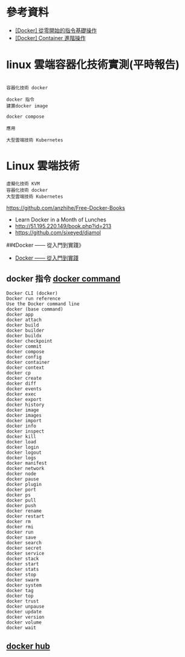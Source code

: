 # 參考資料

- [[Docker] 從零開始的指令基礎操作](https://mks.tw/3395/docker-%e5%be%9e%e9%9b%b6%e9%96%8b%e5%a7%8b%e7%9a%84%e6%8c%87%e4%bb%a4%e5%9f%ba%e7%a4%8e%e6%93%8d%e4%bd%9c)
- [[Docker] Container 進階操作](https://mks.tw/3401/docker-container-%e9%80%b2%e9%9a%8e%e6%93%8d%e4%bd%9c)


# linux 雲端容器化技術實測(平時報告)
```

容器化技術 docker

docker 指令
建置docker image

docker compose

應用
```

```
大型雲端技術 Kubernetes

```
# Linux 雲端技術
```
虛擬化技術 KVM
容器化技術 docker
大型雲端技術 Kubernetes
```

https://github.com/anzhihe/Free-Docker-Books

- Learn Docker in a Month of Lunches
- http://51.195.220.149/book.php?id=213
- https://github.com/sixeyed/diamol


##《Docker —— 從入門到實踐》

- [Docker —— 從入門到實踐](https://philipzheng.gitbook.io/docker_practice/)


## docker 指令 [docker command](https://docs.docker.com/engine/reference/commandline/cli/)
```
Docker CLI (docker)
Docker run reference
Use the Docker command line
docker (base command)
docker app
docker attach
docker build
docker builder
docker buildx
docker checkpoint
docker commit
docker compose
docker config
docker container
docker context
docker cp
docker create
docker diff
docker events
docker exec
docker export
docker history
docker image
docker images
docker import
docker info
docker inspect
docker kill
docker load
docker login
docker logout
docker logs
docker manifest
docker network
docker node
docker pause
docker plugin
docker port
docker ps
docker pull
docker push
docker rename
docker restart
docker rm
docker rmi
docker run
docker save
docker search
docker secret
docker service
docker stack
docker start
docker stats
docker stop
docker swarm
docker system
docker tag
docker top
docker trust
docker unpause
docker update
docker version
docker volume
docker wait
```

## [docker hub](https://hub.docker.com/)

